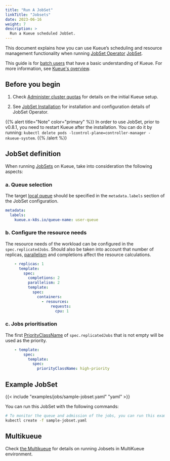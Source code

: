 ```yaml
---
title: "Run A JobSet"
linkTitle: "Jobsets"
date: 2023-06-16
weight: 7
description: >
  Run a Kueue scheduled JobSet.
---
```


This document explains how you can use Kueue’s scheduling and resource management functionality when running [JobSet Operator](https://github.com/kubernetes-sigs/jobset) [JobSet](https://jobset.sigs.k8s.io/docs/concepts/).

This guide is for [batch users](/docs/tasks#batch-user) that have a basic understanding of Kueue. For more information, see [Kueue's overview](/docs/overview).

## Before you begin

1. Check [Administer cluster quotas](/docs/tasks/manage/administer_cluster_quotas) for details on the initial Kueue setup.

2. See [JobSet Installation](https://jobset.sigs.k8s.io/docs/installation/) for installation and configuration details of JobSet Operator.

{{% alert title="Note" color="primary" %}}
In order to use JobSet, prior to v0.8.1, you need to restart Kueue after the installation.
You can do it by running: `kubectl delete pods -lcontrol-plane=controller-manager -nkueue-system`.
{{% /alert %}}

## JobSet definition

When running [JobSets](https://jobset.sigs.k8s.io/docs/concepts/) on
Kueue, take into consideration the following aspects:

### a. Queue selection

The target [local queue](/docs/concepts/local_queue) should be specified in the `metadata.labels` section of the JobSet configuration.

```yaml
metadata:
  labels:
    kueue.x-k8s.io/queue-name: user-queue
```

### b. Configure the resource needs

The resource needs of the workload can be configured in the `spec.replicatedJobs`. Should also be taken into account that number of replicas, [parallelism](https://kubernetes.io/docs/concepts/workloads/controllers/job/#parallel-jobs) and completions affect the resource calculations.

```yaml
    - replicas: 1
      template:
        spec:
          completions: 2
          parallelism: 2
          template:
            spec:
              containers:
                - resources:
                    requests:
                      cpu: 1
```

### c. Jobs prioritisation

The first [PriorityClassName](https://kubernetes.io/docs/concepts/scheduling-eviction/pod-priority-preemption/#priorityclass) of `spec.replicatedJobs` that is not empty will be used as the priority.

```yaml
    - template:
        spec:
          template:
            spec:
              priorityClassName: high-priority
```

## Example JobSet

{{< include "examples/jobs/sample-jobset.yaml" "yaml" >}}

You can run this JobSet with the following commands:

```sh
# To monitor the queue and admission of the jobs, you can run this example multiple times:
kubectl create -f sample-jobset.yaml
```

## Multikueue
Check [the Multikueue](docs/tasks/run/multikueue) for details on running Jobsets in MultiKueue environment.
